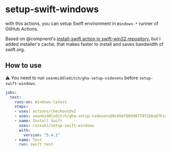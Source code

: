 # setup-swift-windows

with this actions, you can setup Swift environment in `Windows-*` runner of GitHub Actions.

Based on @compnerd's [install-swift action in swift-win32 repository](https://github.com/compnerd/swift-win32/blob/2f7c0b91e031fe3dc676042c3a429052e27f9969/.github/actions/install-swift/action.yml), but I added installer's cache, that makes faster to install and saves bandwidth of swift.org.

## How to use

:warning: You need to run `seanmiddleditch/gha-setup-vsdevenv` before `setup-swift-windows`.

```yaml
jobs:
  test:
    runs-on: Windows-latest
    steps:
    - uses: actions/checkout@v2
    - uses: seanmiddleditch/gha-setup-vsdevenv@8c6bbf80998779f2bba87b1452832e561b65fd57
    - name: Install Swift
      uses: rinsuki/setup-swift-windows
      with:
        version: "5.4.2"
    - name: Test
      run: swift test
```
